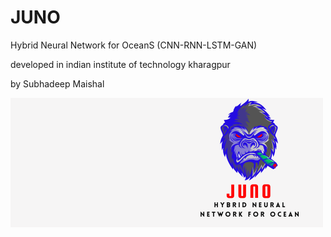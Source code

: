 # JUNO
Hybrid Neural Network for OceanS (CNN-RNN-LSTM-GAN)





developed in indian institute of technology kharagpur



by Subhadeep Maishal 

![Figure](https://github.com/subhadeep-maishal/JUNO/blob/main/Juno.png) 
